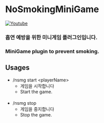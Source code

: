 # NoSmokingMiniGame

[![Youtube](https://img.shields.io/badge/youtube-북잇-red?logo=youtube)](https://www.youtube.com/channel/UCllpUa_1bga-GTtgL3A-40Q)
### 흡연 예방을 위한 미니게임 플러그인입니다.
### MiniGame plugin to prevent smoking.

## Usages
* /nsmg start \<playerName>
  * 게임을 시작합니다
  * Start the game.
####
* /nsmg stop
    * 게임을 중지합니다
    * Stop the game.